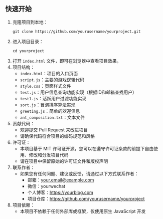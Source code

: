 ## 快速开始     
1. 克隆项目到本地：
   ```
   git clone https://github.com/yourusername/yourproject.git
   ```
2. 进入项目目录：
   ```
   cd yourproject
   ```
3. 打开 `index.html` 文件，即可在浏览器中查看项目效果。
4. 项目结构：
   - `index.html`：项目的入口页面
   - `script.js`：主要的游戏逻辑代码
   - `style.css`：页面样式文件
   - `test.js`：用户信息查询功能实现（根据ID和邮箱查找用户）
   - `test1.js`：活跃用户过滤功能实现
   - `sort.js`：冒泡排序算法实现
   - `greeting.js`：简单的欢迎信息
   - `ant_composition.txt`：文本文件
5. 贡献代码：
   - 欢迎提交 Pull Request 来改进项目
   - 请确保代码符合项目的编码规范和风格
6. 许可证：
   - 本项目基于 MIT 许可证开源，您可以在遵守许可证条款的前提下自由使用、修改和分发项目代码
   - 请在项目中保留原始的许可证文件和版权声明
7. 联系作者：
   - 如果您有任何问题、建议或反馈，请通过以下方式联系作者：
     - 邮箱：your.email@example.com
     - 微信：yourwechat
     - 个人博客：https://yourblog.com
     - 项目仓库：https://github.com/yourusername/yourproject
8. 项目依赖：
   - 本项目不依赖于任何外部库或框架，仅使用原生 JavaScript 开发


